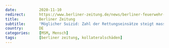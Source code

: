 ```yaml
---
date:          2020-11-10
redirect:      https://www.berliner-zeitung.de/news/berliner-feuerwehr-zahl-der-einsaetze-wegen-moeglichem-suiziden-steigt-massiv-an-li.117723
title:         Berliner Zeitung
subtitle:      'Möglicher Suizid: Zahl der Rettungseinsätze steigt massiv an'
country:       DE
categories:    [MSM, Mensch]
tags:          [berliner zeitung, kollateralschäden]
---
```

